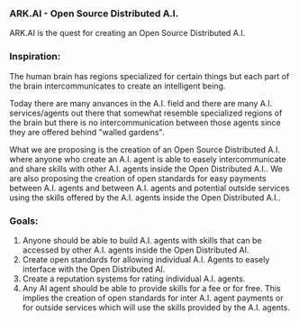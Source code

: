### ARK.AI - Open Source Distributed A.I.
 
ARK.AI is the quest for creating an Open Source Distributed A.I.

### Inspiration:

The human brain has regions specialized for certain things but each part of the brain intercommunicates to create an intelligent being. 

Today there are many anvances in the A.I. field and there are many A.I. services/agents out there that somewhat resemble specialized regions of the brain but there is no intercommunication between those agents since they are offered behind "walled gardens".

What we are proposing is the creation of an Open Source Distributed A.I. where anyone who create an A.I. agent is able to easely intercommunicate and share skills with other A.I. agents inside the Open Distributed A.I.. 
We are also proposing the creation of open standards for easy payments between A.I. agents and between A.I. agents and potential outside services using the skills offered by the A.I. agents inside the Open Distributed A.I.. 

### Goals:

1. Anyone should be able to build A.I. agents with skills that can be accessed by other A.I. agents inside the Open Distributed AI.
2. Create open standards for allowing individual A.I. Agents to easely interface with the Open Distributed AI.
3. Create a reputation systems for rating individual A.I. agents.
4. Any AI agent should be able to provide skills for a fee or for free. This implies the creation of open standards for inter A.I. agent payments or for outside services which will use the skills provided by the A.I. agents.
